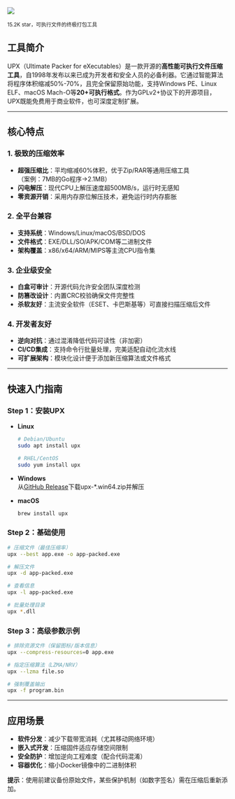 <img src="/assets/image/250217-upx.png"/>

<small>15.2K star，可执行文件的终极打包工具</small>



## **工具简介**  
UPX（Ultimate Packer for eXecutables）是一款开源的**高性能可执行文件压缩工具**，自1998年发布以来已成为开发者和安全人员的必备利器。它通过智能算法将程序体积缩减50%-70%，且完全保留原始功能，支持Windows PE、Linux ELF、macOS Mach-O等**20+可执行格式**。作为GPLv2+协议下的开源项目，UPX既能免费用于商业软件，也可深度定制扩展。

---

## **核心特点**

### **1. 极致的压缩效率**
- **超强压缩比**：平均缩减60%体积，优于Zip/RAR等通用压缩工具  
  （案例：7MB的Go程序→2.1MB）
- **闪电解压**：现代CPU上解压速度超500MB/s，运行时无感知  
- **零资源开销**：采用内存原位解压技术，避免运行时内存膨胀

### **2. 全平台兼容**
- **支持系统**：Windows/Linux/macOS/BSD/DOS  
- **文件格式**：EXE/DLL/SO/APK/COM等二进制文件  
- **架构覆盖**：x86/x64/ARM/MIPS等主流CPU指令集

### **3. 企业级安全**
- **白盒可审计**：开源代码允许安全团队深度检测  
- **防篡改设计**：内置CRC校验确保文件完整性  
- **杀软友好**：主流安全软件（ESET、卡巴斯基等）可直接扫描压缩后文件

### **4. 开发者友好**
- **逆向对抗**：通过混淆降低代码可读性（非加密）  
- **CI/CD集成**：支持命令行批量处理，完美适配自动化流水线  
- **可扩展架构**：模块化设计便于添加新压缩算法或文件格式

---

## **快速入门指南**

### **Step 1：安装UPX**
- **Linux**  
  ```bash
  # Debian/Ubuntu
  sudo apt install upx

  # RHEL/CentOS
  sudo yum install upx
  ```

- **Windows**  
  从[GitHub Release](https://github.com/upx/upx/releases)下载upx-*.win64.zip并解压

- **macOS**  
  ```bash
  brew install upx
  ```

### **Step 2：基础使用**
```bash
# 压缩文件（最佳压缩率）
upx --best app.exe -o app-packed.exe

# 解压文件
upx -d app-packed.exe

# 查看信息
upx -l app-packed.exe

# 批量处理目录
upx *.dll
```

### **Step 3：高级参数示例**
```bash
# 排除资源文件（保留图标/版本信息）
upx --compress-resources=0 app.exe

# 指定压缩算法（LZMA/NRV）
upx --lzma file.so

# 强制覆盖输出
upx -f program.bin
```

---

## **应用场景**
- **软件分发**：减少下载带宽消耗（尤其移动网络环境）  
- **嵌入式开发**：压缩固件适应存储空间限制  
- **安全防护**：增加逆向工程难度（配合代码混淆）  
- **容器优化**：缩小Docker镜像中的二进制体积  

**提示**：使用前建议备份原始文件，某些保护机制（如数字签名）需在压缩后重新添加。